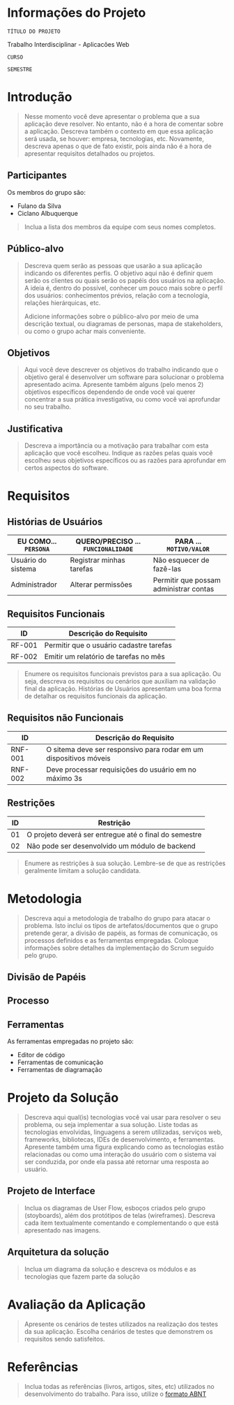 # Informações do Projeto
`TÍTULO DO PROJETO`  

Trabalho Interdisciplinar - Aplicacões Web

`CURSO`

`SEMESTRE`

# Introdução

> Nesse momento você deve apresentar o problema que a sua aplicação deve resolver. No entanto, não é a hora de comentar sobre a aplicação. Descreva também o contexto em que essa aplicação será usada, se houver: empresa, tecnologias, etc. Novamente, descreva apenas o que de fato existir, pois ainda não é a hora de apresentar requisitos detalhados ou projetos.


## Participantes
Os membros do grupo são: 
- Fulano da Silva
- Ciclano Albuquerque

> Inclua a lista dos membros da equipe com seus nomes completos.

## Público-alvo

> Descreva quem serão as pessoas que usarão a sua aplicação indicando os diferentes perfis. O objetivo aqui não é definir quem serão os clientes ou quais serão os papéis dos usuários na aplicação. A ideia é, dentro do possível, conhecer um pouco mais sobre o perfil dos usuários: conhecimentos prévios, relação com a tecnologia, relações hierárquicas, etc.
>
> Adicione informações sobre o público-alvo por meio de uma descrição textual, ou diagramas de personas, mapa de stakeholders, ou como o grupo achar mais conveniente.

## Objetivos


>Aqui você deve descrever os objetivos do trabalho indicando que o objetivo geral é desenvolver um software para solucionar o problema apresentado acima. Apresente também alguns (pelo menos 2) objetivos específicos dependendo de onde você vai querer concentrar a sua prática investigativa, ou como você vai aprofundar no seu trabalho.

## Justificativa

>Descreva a importância ou a motivação para trabalhar com esta aplicação que você escolheu. Indique as razões pelas quais você escolheu seus objetivos específicos ou as razões para aprofundar em certos aspectos do software.
# Requisitos



## Histórias de Usuários

|EU COMO... `PERSONA`| QUERO/PRECISO ... `FUNCIONALIDADE` |PARA ... `MOTIVO/VALOR`  |
|--------------------|--------------------------|-------------------------------|
|Usuário do sistema| Registrar minhas tarefas |Não esquecer de fazê-las |
|Administrador | Alterar permissões | Permitir que possam administrar contas |

## Requisitos Funcionais
|ID    | Descrição do Requisito  |
|------|-----------------------------------------|
|RF-001| Permitir que o usuário cadastre tarefas |
|RF-002| Emitir um relatório de tarefas no mês   |

> Enumere os requisitos funcionais previstos para a sua aplicação. Ou seja, descreva os requisitos ou cenários que auxiliam na validação final da aplicação. Histórias de Usuários apresentam uma boa forma de detalhar os requisitos funcionais da aplicação.

## Requisitos não Funcionais
|ID     | Descrição do Requisito  |
|-------|-------------------------|
|RNF-001| O sitema deve ser responsivo para rodar em um dispositivos móveis |
|RNF-002| Deve processar requisições do usuário em no máximo 3s |

## Restrições
|ID| Restrição |
|--|---------------|
|01| O projeto deverá ser entregue até o final do semestre |
|02| Não pode ser desenvolvido um módulo de backend |

> Enumere as restrições à sua solução. Lembre-se de que as restrições geralmente limitam a solução candidata.

# Metodologia

> Descreva aqui a metodologia de trabalho do grupo para atacar o problema. Isto inclui os tipos de artefatos/documentos que o grupo pretende gerar, a divisão de papéis, as formas de comunicação, os processos definidos e as ferramentas empregadas. Coloque  informações sobre detalhes da implementação do Scrum seguido pelo grupo.

## Divisão de Papéis

## Processo

## Ferramentas
As ferramentas empregadas no projeto são:
- Editor de código
- Ferramentas de comunicação
- Ferramentas de diagramação

# Projeto da Solução

> Descreva aqui qual(is) tecnologias você vai usar para resolver o seu problema, ou seja implementar a sua solução. Liste todas as tecnologias envolvidas, linguagens a serem utilizadas, serviços web, frameworks, bibliotecas, IDEs de desenvolvimento, e ferramentas.  Apresente também uma figura explicando como as tecnologias estão relacionadas ou como uma interação do usuário com o sistema vai ser conduzida, por onde ela passa até retornar uma resposta ao usuário.

## Projeto de Interface
> Inclua os diagramas de User Flow, esboços criados pelo grupo (stoyboards), além dos protótipos de telas (wireframes). Descreva cada item textualmente comentando e complementando o que está apresentado nas imagens.

## Arquitetura da solução

> Inclua um diagrama da solução e descreva os módulos e as tecnologias que fazem parte da solução

# Avaliação da Aplicação

> Apresente os cenários de testes utilizados na realização dos testes da sua aplicação. Escolha cenários de testes que demonstrem os requisitos sendo satisfeitos. 
# Referências

> Inclua todas as referências (livros, artigos, sites, etc) utilizados no desenvolvimento do trabalho. Para isso, utilize o [formato ABNT](https://www.normastecnicas.com/abnt/trabalhos-academicos/referencias/)
